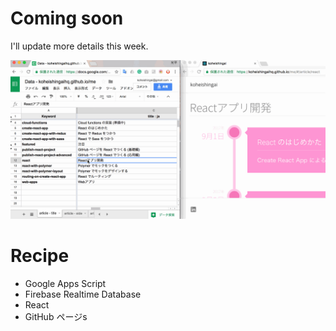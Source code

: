 # Coming soon
I'll update more details this week.

![capture](https://raw.githubusercontent.com/KoheiShingaiHQ/mauth/master/public/koheishingaiHQCapture.gif)

# Recipe
* Google Apps Script
* Firebase Realtime Database
* React
* GitHub ページs